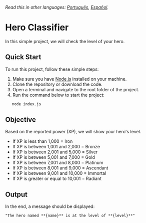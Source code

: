 _Read this in other languages: [Português](README.pt.md), [Español](README.es.md)._

# Hero Classifier

In this simple project, we will check the level of your hero.

## Quick Start

To run this project, follow these simple steps:

1. Make sure you have [Node.js](https://nodejs.org/) installed on your machine.
2. Clone the repository or download the code.
3. Open a terminal and navigate to the root folder of the project.
4. Run the command below to start the project:

```bash
   node index.js
```

## Objective

Based on the reported power (XP), we will show your hero's level.

- If XP is less than 1,000 = Iron
- If XP is between 1,001 and 2,000 = Bronze
- If XP is between 2,001 and 5,000 = Silver
- If XP is between 5,001 and 7,000 = Gold
- If XP is between 7,001 and 8,000 = Platinum
- If XP is between 8,001 and 9,000 = Ascendant
- If XP is between 9,001 and 10,000 = Immortal
- If XP is greater or equal to 10,001 = Radiant

## Output

In the end, a message should be displayed:

```
"The hero named **{name}** is at the level of **{level}**"
```
